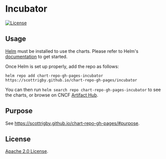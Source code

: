 # Incubator

[![License](https://img.shields.io/badge/License-Apache%202.0-blue.svg)](https://opensource.org/licenses/Apache-2.0)

## Usage

[Helm](https://helm.sh) must be installed to use the charts.
Please refer to Helm's [documentation](https://helm.sh/docs/) to get started.

Once Helm is set up properly, add the repo as follows:

```console
helm repo add chart-repo-gh-pages-incubator https://scottrigby.github.io/chart-repo-gh-pages/incubator
```

You can then run `helm search repo chart-repo-gh-pages-incubator` to see the charts, or browse on CNCF [Artifact Hub](https://artifacthub.io/packages/search?page=1&repo=helm-incubator).

## Purpose

See <https://scottrigby.github.io/chart-repo-gh-pages/#purpose>.

## License

<!-- Keep full URL links to repo files because this README syncs from main to gh-pages.  -->
[Apache 2.0 License](https://github.com/scottrigby/chart-repo-gh-pages/blob/main/LICENSE).
